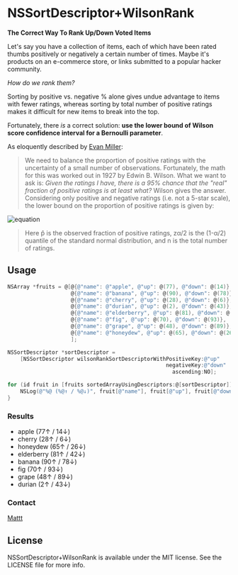 # NSSortDescriptor+WilsonRank

**The Correct Way To Rank Up/Down Voted Items**

Let's say you have a collection of items, each of which have been rated thumbs positively or negatively a certain number of times. Maybe it's products on an e-commerce store, or links submitted to a popular hacker community.

_How do we rank them?_

Sorting by positive vs. negative % alone gives undue advantage to items with fewer ratings, whereas sorting by total number of positive ratings makes it difficult for new items to break into the top.

Fortunately, there _is_ a correct solution: **use the lower bound of Wilson score confidence interval for a Bernoulli parameter**.

As eloquently described by [Evan Miller](http://www.evanmiller.org/how-not-to-sort-by-average-rating.html#changes):

> We need to balance the proportion of positive ratings with the uncertainty of a small number of observations. Fortunately, the math for this was worked out in 1927 by Edwin B. Wilson. What we want to ask is: _Given the ratings I have, there is a 95% chance that the "real" fraction of positive ratings is at least what?_ Wilson gives the answer. Considering only positive and negative ratings (i.e. not a 5-star scale), the lower bound on the proportion of positive ratings is given by:

![equation](http://www.evanmiller.org/images/rating-equation.png)

> Here p̂ is the observed fraction of positive ratings, zα/2 is the (1-α/2) quantile of the standard normal distribution, and n is the total number of ratings.

## Usage

```objective-c
NSArray *fruits = @[@{@"name": @"apple", @"up": @(77), @"down": @(14)},
                    @{@"name": @"banana", @"up": @(90), @"down": @(78)},
                    @{@"name": @"cherry", @"up": @(28), @"down": @(6)},
                    @{@"name": @"durian", @"up": @(2), @"down": @(43)},
                    @{@"name": @"elderberry", @"up": @(81), @"down": @(42)},
                    @{@"name": @"fig", @"up": @(70), @"down": @(93)},
                    @{@"name": @"grape", @"up": @(48), @"down": @(89)},
                    @{@"name": @"honeydew", @"up": @(65), @"down": @(26)},
                    ];

NSSortDescriptor *sortDescriptor =
    [NSSortDescriptor wilsonRankSortDescriptorWithPositiveKey:@"up"
                                                  negativeKey:@"down"
                                                    ascending:NO];

for (id fruit in [fruits sortedArrayUsingDescriptors:@[sortDescriptor]]) {
    NSLog(@"%@ (%@↑ / %@↓)", fruit[@"name"], fruit[@"up"], fruit[@"down"]);
}
```

### Results

* apple (77↑ / 14↓)
* cherry (28↑ / 6↓)
* honeydew (65↑ / 26↓)
* elderberry (81↑ / 42↓)
* banana (90↑ / 78↓)
* fig (70↑ / 93↓)
* grape (48↑ / 89↓)
* durian (2↑ / 43↓)

### Contact

[Mattt](https://twitter.com/mattt)

## License

NSSortDescriptor+WilsonRank is available under the MIT license. See the LICENSE file for more info.
